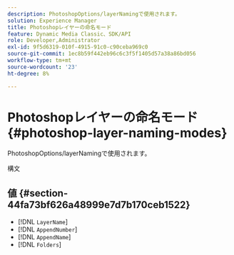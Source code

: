 ```yaml
---
description: PhotoshopOptions/layerNamingで使用されます。
solution: Experience Manager
title: Photoshopレイヤーの命名モード
feature: Dynamic Media Classic、SDK/API
role: Developer,Administrator
exl-id: 9f5d6319-010f-4915-91c0-c90ceba969c0
source-git-commit: 1ec8b59f442eb96c6c3f5f1405d57a38a86bd056
workflow-type: tm+mt
source-wordcount: '23'
ht-degree: 8%

---
```


# Photoshopレイヤーの命名モード{#photoshop-layer-naming-modes}

PhotoshopOptions/layerNamingで使用されます。

構文

## 値 {#section-44fa73bf626a48999e7d7b170ceb1522}

* [!DNL `LayerName`]
* [!DNL `AppendNumber`]
* [!DNL `AppendName`]
* [!DNL `Folders`]
